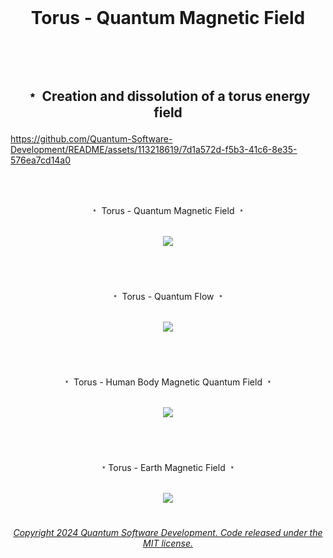 <br>

# <p align="center">  Torus - Quantum Magnetic Field<br>
<br><br>

## <p align="center"> ﹡ Creation and dissolution of a torus energy field <br>
 
https://github.com/Quantum-Software-Development/README/assets/113218619/7d1a572d-f5b3-41c6-8e35-576ea7cd14a0

<br><br>


<p align="center"> ﹡ Torus - Quantum Magnetic Field ﹡<br>
<br>

<p align="center">
<img src="https://user-images.githubusercontent.com/113218619/234465247-f663de8d-04ec-4310-96ec-653ba01e7614.gif" />
<br>

#
<br>

<p align="center"> ﹡ Torus - Quantum Flow ﹡<br> 
<br>

<p align="center">
<img src="https://user-images.githubusercontent.com/113218619/235283776-ff56fa61-2a9c-47e0-bbcf-0e1941e3e9fc.gif"/>
<br>

#
<br>

<p align="center"> ﹡ Torus - Human Body Magnetic Quantum Field ﹡<br>
<br>

<p align="center">
<img src="https://user-images.githubusercontent.com/113218619/235284218-6fa76a2f-d675-4a23-8f9e-5ef729e629ef.jpeg"/>
<br>

#
<br>

<p align="center"> ﹡Torus - Earth Magnetic Field ﹡<br>
<br>

<p align="center">
<img src="https://github.com/Quantum-Software-Development/README/assets/113218619/e78a928d-1756-4c96-bd38-da05b89743bf"
<br>

#

 ###### <p align="center"> [Copyright 2024 Quantum Software Development. Code released under the MIT license.](https://github.com/Quantum-Software-Development/README/blob/161b677c5a791f0ca8219b8e934f1cf353d5b85d/LICENSE)


